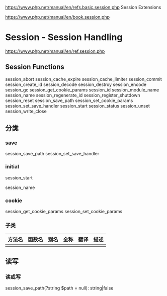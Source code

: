 https://www.php.net/manual/en/refs.basic.session.php
Session Extensions

https://www.php.net/manual/en/book.session.php
# Session - Session Handling

<!-- VER 23.7.16 REV 2 -->

https://www.php.net/manual/en/ref.session.php
## Session Functions

session_abort
session_cache_expire
session_cache_limiter
session_commit
session_create_id
session_decode
session_destroy
session_encode
session_gc
session_get_cookie_params
session_id
session_module_name
session_name
session_regenerate_id
session_register_shutdown
session_reset
session_save_path
session_set_cookie_params
session_set_save_handler
session_start
session_status
session_unset
session_write_close


## 分类

### save

session_save_path
session_set_save_handler

### initial

session_start

session_name

### cookie

session_get_cookie_params
session_set_cookie_params

### 子类

| 方法名  | 函数名                 | 别名  | 全称        | 翻译 | 描述  |
| ------ | --------------------- | ---- | ---------- | ---- | ---- |
|        |                       |      |            |      |      |



## 读写

### 读或写

session_save_path(?string $path = null): string|false
